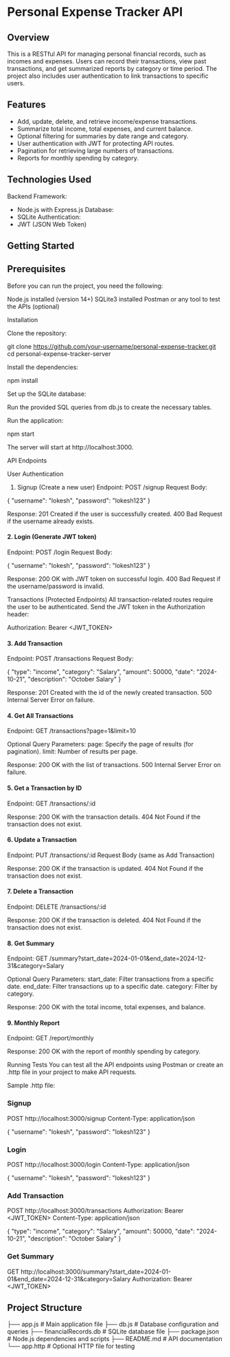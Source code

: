 # Personal Expense Tracker API

## Overview

This is a RESTful API for managing personal financial records, such as incomes and expenses. Users can record their transactions, view past transactions, and get summarized reports by category or time period. The project also includes user authentication to link transactions to specific users.

## Features

- Add, update, delete, and retrieve income/expense transactions.
- Summarize total income, total expenses, and current balance.
- Optional filtering for summaries by date range and category.
- User authentication with JWT for protecting API routes.
- Pagination for retrieving large numbers of transactions.
- Reports for monthly spending by category.

## Technologies Used

Backend Framework:
- Node.js with Express.js
Database:
- SQLite
Authentication:
- JWT (JSON Web Token)

## Getting Started

## Prerequisites

Before you can run the project, you need the following:

Node.js installed (version 14+)
SQLite3 installed
Postman or any tool to test the APIs (optional)

Installation

Clone the repository:

git clone https://github.com/your-username/personal-expense-tracker.git
cd personal-expense-tracker-server

Install the dependencies:

npm install

Set up the SQLite database:

Run the provided SQL queries from db.js to create the necessary tables.

Run the application:

npm start

The server will start at http://localhost:3000.

API Endpoints

User Authentication

1. Signup (Create a new user)
Endpoint: POST /signup
Request Body:

{
  "username": "lokesh",
  "password": "lokesh123"
}

Response:
201 Created if the user is successfully created.
400 Bad Request if the username already exists.

#### 2. Login (Generate JWT token)
Endpoint: POST /login
Request Body:

{
  "username": "lokesh",
  "password": "lokesh123"
}

Response:
200 OK with JWT token on successful login.
400 Bad Request if the username/password is invalid.

Transactions (Protected Endpoints)
All transaction-related routes require the user to be authenticated. Send the JWT token in the Authorization header:

Authorization: Bearer <JWT_TOKEN>

#### 3. Add Transaction
Endpoint: POST /transactions
Request Body:

{
  "type": "income",
  "category": "Salary",
  "amount": 50000,
  "date": "2024-10-21",
  "description": "October Salary"
}

Response:
201 Created with the id of the newly created transaction.
500 Internal Server Error on failure.

#### 4. Get All Transactions
Endpoint: GET /transactions?page=1&limit=10

Optional Query Parameters:
page: Specify the page of results (for pagination).
limit: Number of results per page.

Response:
200 OK with the list of transactions.
500 Internal Server Error on failure.

#### 5. Get a Transaction by ID
Endpoint: GET /transactions/:id

Response:
200 OK with the transaction details.
404 Not Found if the transaction does not exist.

#### 6. Update a Transaction
Endpoint: PUT /transactions/:id
Request Body (same as Add Transaction)

Response:
200 OK if the transaction is updated.
404 Not Found if the transaction does not exist.

#### 7. Delete a Transaction
Endpoint: DELETE /transactions/:id

Response:
200 OK if the transaction is deleted.
404 Not Found if the transaction does not exist.

#### 8. Get Summary
Endpoint: GET /summary?start_date=2024-01-01&end_date=2024-12-31&category=Salary

Optional Query Parameters:
start_date: Filter transactions from a specific date.
end_date: Filter transactions up to a specific date.
category: Filter by category.

Response:
200 OK with the total income, total expenses, and balance.

#### 9. Monthly Report
Endpoint: GET /report/monthly

Response:
200 OK with the report of monthly spending by category.

Running Tests
You can test all the API endpoints using Postman or create an .http file in your project to make API requests.

Sample .http file:

### Signup
POST http://localhost:3000/signup
Content-Type: application/json

{
  "username": "lokesh",
  "password": "lokesh123"
}

### Login
POST http://localhost:3000/login
Content-Type: application/json

{
  "username": "lokesh",
  "password": "lokesh123"
}

### Add Transaction
POST http://localhost:3000/transactions
Authorization: Bearer <JWT_TOKEN>
Content-Type: application/json

{
  "type": "income",
  "category": "Salary",
  "amount": 50000,
  "date": "2024-10-21",
  "description": "October Salary"
}

### Get Summary
GET http://localhost:3000/summary?start_date=2024-01-01&end_date=2024-12-31&category=Salary
Authorization: Bearer <JWT_TOKEN>

## Project Structure

├── app.js               # Main application file
├── db.js                # Database configuration and queries
├── financialRecords.db  # SQLite database file
├── package.json         # Node.js dependencies and scripts
├── README.md            # API documentation
└── app.http             # Optional HTTP file for testing
